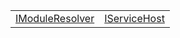 |                                                          |                                                    |
| -------------------------------------------------------- | -------------------------------------------------- |
| [IModuleResolver](/sample/aot/interface/imoduleresolver) | [IServiceHost](/sample/aot/interface/iservicehost) |